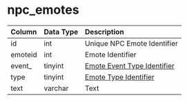 # npc\_emotes

| Column | Data Type | Description |
| :--- | :--- | :--- |
| id | int | Unique NPC Emote Identifier |
| emoteid | int | Emote Identifier |
| event\_ | tinyint | [Emote Event Type Identifier](https://eqemu.gitbook.io/server/categories/types/emote-event-types) |
| type | tinyint | [Emote Type Identifier](https://eqemu.gitbook.io/server/categories/types/emote-types) |
| text | varchar | Text |

